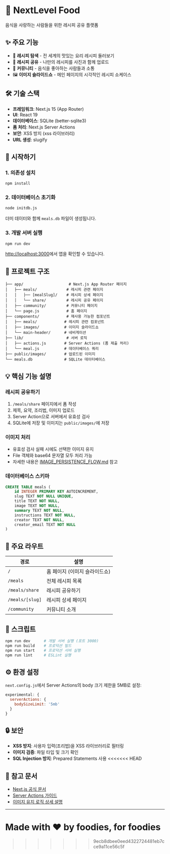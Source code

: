 # 🍕 NextLevel Food

음식을 사랑하는 사람들을 위한 레시피 공유 플랫폼

## ✨ 주요 기능

- 📖 **레시피 탐색** - 전 세계의 맛있는 요리 레시피 둘러보기
- 📝 **레시피 공유** - 나만의 레시피를 사진과 함께 업로드
- 👥 **커뮤니티** - 음식을 좋아하는 사람들과 소통
- 🖼️ **이미지 슬라이드쇼** - 메인 페이지의 시각적인 레시피 쇼케이스

## 🛠️ 기술 스택

- **프레임워크**: Next.js 15 (App Router)
- **UI**: React 19
- **데이터베이스**: SQLite (better-sqlite3)
- **폼 처리**: Next.js Server Actions
- **보안**: XSS 방지 (xss 라이브러리)
- **URL 생성**: slugify

## 🚀 시작하기

### 1. 의존성 설치

```bash
npm install
```

### 2. 데이터베이스 초기화

```bash
node initdb.js
```

더미 데이터와 함께 `meals.db` 파일이 생성됩니다.

### 3. 개발 서버 실행

```bash
npm run dev
```

[http://localhost:3000](http://localhost:3000)에서 앱을 확인할 수 있습니다.

## 📁 프로젝트 구조

```
├── app/                    # Next.js App Router 페이지
│   ├── meals/             # 레시피 관련 페이지
│   │   ├── [mealSlug]/    # 레시피 상세 페이지
│   │   └── share/         # 레시피 공유 페이지
│   ├── community/         # 커뮤니티 페이지
│   └── page.js            # 홈 페이지
├── components/            # 재사용 가능한 컴포넌트
│   ├── meals/            # 레시피 관련 컴포넌트
│   ├── images/           # 이미지 슬라이드쇼
│   └── main-header/      # 네비게이션
├── lib/                   # 서버 로직
│   ├── actions.js        # Server Actions (폼 제출 처리)
│   └── meal.js           # 데이터베이스 쿼리
├── public/images/        # 업로드된 이미지
└── meals.db              # SQLite 데이터베이스
```

## 💡 핵심 기능 설명

### 레시피 공유하기

1. `/meals/share` 페이지에서 폼 작성
2. 제목, 요약, 조리법, 이미지 업로드
3. Server Action으로 서버에서 유효성 검사
4. SQLite에 저장 및 이미지는 `public/images/`에 저장

### 이미지 처리

- 유효성 검사 실패 시에도 선택한 이미지 유지
- File 객체와 base64 문자열 모두 처리 가능
- 자세한 내용은 [IMAGE_PERSISTENCE_FLOW.md](IMAGE_PERSISTENCE_FLOW.md) 참고

### 데이터베이스 스키마

```sql
CREATE TABLE meals (
    id INTEGER PRIMARY KEY AUTOINCREMENT,
    slug TEXT NOT NULL UNIQUE,
    title TEXT NOT NULL,
    image TEXT NOT NULL,
    summary TEXT NOT NULL,
    instructions TEXT NOT NULL,
    creator TEXT NOT NULL,
    creator_email TEXT NOT NULL
)
```

## 🎯 주요 라우트

| 경로            | 설명                          |
| --------------- | ----------------------------- |
| `/`             | 홈 페이지 (이미지 슬라이드쇼) |
| `/meals`        | 전체 레시피 목록              |
| `/meals/share`  | 레시피 공유하기               |
| `/meals/[slug]` | 레시피 상세 페이지            |
| `/community`    | 커뮤니티 소개                 |

## 📝 스크립트

```bash
npm run dev      # 개발 서버 실행 (포트 3000)
npm run build    # 프로덕션 빌드
npm run start    # 프로덕션 서버 실행
npm run lint     # ESLint 실행
```

## ⚙️ 환경 설정

`next.config.js`에서 Server Actions의 body 크기 제한을 5MB로 설정:

```javascript
experimental: {
  serverActions: {
    bodySizeLimit: '5mb'
  }
}
```

## 🔒 보안

- **XSS 방지**: 사용자 입력(조리법)을 XSS 라이브러리로 필터링
- **이미지 검증**: 파일 타입 및 크기 확인
- **SQL Injection 방지**: Prepared Statements 사용
<<<<<<< HEAD

## 📖 참고 문서

- [Next.js 공식 문서](https://nextjs.org/docs)
- [Server Actions 가이드](https://nextjs.org/docs/app/building-your-application/data-fetching/server-actions-and-mutations)
- [이미지 유지 로직 상세 설명](IMAGE_PERSISTENCE_FLOW.md)

---

Made with ❤️ by foodies, for foodies
=======
>>>>>>> 9ecb8dbee0eed4322724481eb7cce9a11ce56c5f
